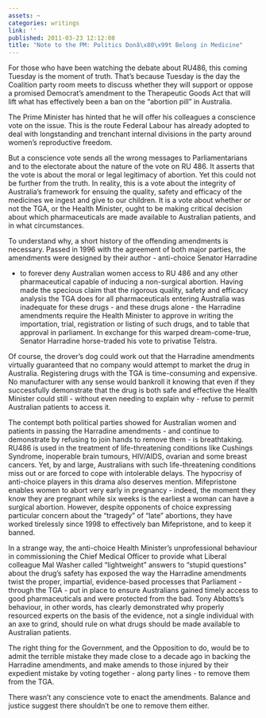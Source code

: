 ```yaml
---
assets: ~
categories: writings
link: ''
published: 2011-03-23 12:12:08
title: "Note to the PM: Politics Donâ\x80\x99t Belong in Medicine"
---
```

For those who have been watching the debate about RU486, this
coming Tuesday is the moment of truth. That’s because Tuesday is the day
the Coalition party room meets to discuss whether they will support or
oppose a promised Democrat’s amendment to the Therapeutic Goods Act that
will lift what has effectively been a ban on the “abortion pill” in
Australia.

The Prime Minister has hinted that he will offer his colleagues a
conscience vote on the issue. This is the route Federal Labour has
already adopted to deal with longstanding and trenchant internal
divisions in the party around women’s reproductive freedom.

But a conscience vote sends all the wrong messages to Parliamentarians
and to the electorate about the nature of the vote on RU 486. It asserts
that the vote is about the moral or legal legitimacy of abortion. Yet
this could not be further from the truth. In reality, this is a vote
about the integrity of Australia’s framework for ensuing the quality,
safety and efficacy of the medicines we ingest and give to our children.
It is a vote about whether or not the TGA, or the Health Minister, ought
to be making critical decision about which pharmaceuticals are made
available to Australian patients, and in what circumstances.

To understand why, a short history of the offending amendments is
necessary. Passed in 1996 with the agreement of both major parties, the
amendments were designed by their author - anti-choice Senator Harradine
- to forever deny Australian women access to RU 486 and any other
pharmaceutical capable of inducing a non-surgical abortion. Having made
the specious claim that the rigorous quality, safety and efficacy
analysis the TGA does for all pharmaceuticals entering Australia was
inadequate for these drugs - and these drugs alone - the Harradine
amendments require the Health Minister to approve in writing the
importation, trial, registration or listing of such drugs, and to table
that approval in parliament. In exchange for this warped
dream-come-true, Senator Harradine horse-traded his vote to privatise
Telstra.

Of course, the drover’s dog could work out that the Harradine amendments
virtually guaranteed that no company would attempt to market the drug in
Australia. Registering drugs with the TGA is time-consuming and
expensive. No manufacturer with any sense would bankroll it knowing that
even if they successfully demonstrate that the drug is both safe and
effective the Health Minister could still - without even needing to
explain why - refuse to permit Australian patients to access it.

The contempt both political parties showed for Australian women and
patients in passing the Harradine amendments - and continue to
demonstrate by refusing to join hands to remove them - is breathtaking.
RU486 is used in the treatment of life-threatening conditions like
Cushings Syndrome, inoperable brain tumours, HIV/AIDS, ovarian and some
breast cancers. Yet, by and large, Australians with such
life-threatening conditions miss out or are forced to cope with
intolerable delays. The hypocrisy of anti-choice players in this drama
also deserves mention. Mifepristone enables women to abort very early in
pregnancy - indeed, the moment they know they are pregnant while six
weeks is the earliest a woman can have a surgical abortion. However,
despite opponents of choice expressing particular concern about the
“tragedy” of “late” abortions, they have worked tirelessly since 1998 to
effectively ban Mifepristone, and to keep it banned.

In a strange way, the anti-choice Health Minister’s unprofessional
behaviour in commissioning the Chief Medical Officer to provide what
Liberal colleague Mal Washer called “lightweight” answers to “stupid
questions” about the drug’s safety has exposed the way the Harradine
amendments twist the proper, impartial, evidence-based processes that
Parliament - through the TGA - put in place to ensure Australians gained
timely access to good pharmaceuticals and were protected from the bad.
Tony Abbotts’s behaviour, in other words, has clearly demonstrated why
properly resourced experts on the basis of the evidence, not a single
individual with an axe to grind, should rule on what drugs should be
made available to Australian patients.

The right thing for the Government, and the Opposition to do, would be
to admit the terrible mistake they made close to a decade ago in backing
the Harradine amendments, and make amends to those injured by their
expedient mistake by voting together - along party lines - to remove
them from the TGA.

There wasn’t any conscience vote to enact the amendments. Balance and
justice suggest there shouldn’t be one to remove them either.